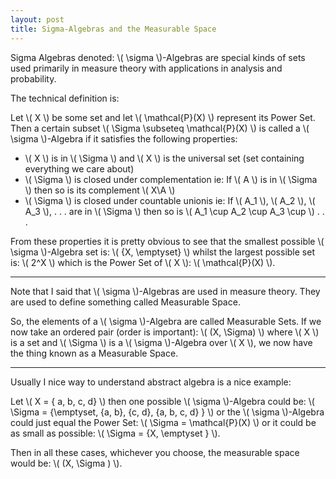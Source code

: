 ```yaml
---
layout: post
title: Sigma-Algebras and the Measurable Space
---
```


Sigma Algebras denoted: \\( \sigma \\)-Algebras are special kinds of sets used primarily in measure theory with applications in analysis and probability.

The technical definition is:

Let \\( X \\) be some set and let \\( \mathcal{P}(X) \\) represent its Power Set. Then a certain subset \\( \Sigma \subseteq \mathcal{P}(X) \\) is called a \\( \sigma \\)-Algebra if it satisfies the following properties:

* \\( X \\) is in \\( \Sigma \\) and \\( X \\) is the universal set (set containing everything we care about)
* \\( \Sigma \\) is closed under complementation ie: If \\( A \\) is in \\( \Sigma \\) then so is its complement \\( X\A \\)
* \\( \Sigma \\) is closed under countable unionis ie: If \\( A_1 \\), \\( A_2 \\), \\( A_3 \\), . . . are in \\( \Sigma \\) then so is \\( A_1 \cup A_2 \cup A_3 \cup \\) . . .

From these properties it is pretty obvious to see that the smallest possible \\( \sigma \\)-Algebra set is: \\( \{X, \emptyset\} \\) whilst the largest possible set is: \\( 2^X \\) which is the Power Set of \\( X \\): \\( \mathcal{P}(X) \\).

---

Note that I said that \\( \sigma \\)-Algebras are used in measure theory. They are used to define something called Measurable Space.

So, the elements of a \\( \sigma \\)-Algebra are called Measurable Sets. If we now take an ordered pair (order is important): \\( (X, \Sigma) \\) where \\( X \\) is a set and \\( \Sigma \\) is a \\( \sigma \\)-Algebra over \\( X \\), we now have the thing known as a Measurable Space. 

---

Usually I nice way to understand abstract algebra is a nice example:

Let \\( X = \{ a, b, c, d\} \\) then one possible \\( \sigma \\)-Algebra could be: \\( \Sigma = \{\emptyset, \{a, b\}, \{c, d\}, \{a, b, c, d\} \} \\) or the \\( \sigma \\)-Algebra could just equal the Power Set: \\( \Sigma = \mathcal{P}(X) \\) or it could be as small as possible: \\( \Sigma = \{X, \emptyset \} \\).

Then in all these cases, whichever you choose, the measurable space would be: \\( (X, \Sigma ) \\).
